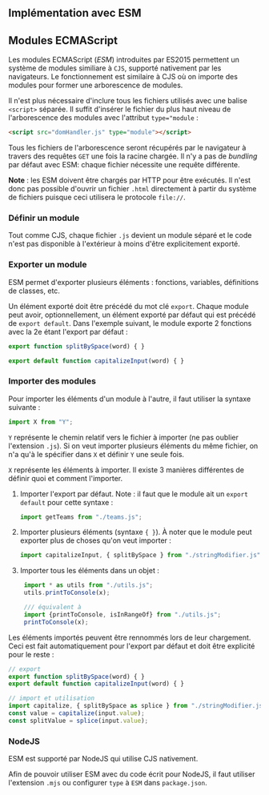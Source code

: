 ## Implémentation avec ESM

## Modules ECMAScript

Les modules ECMAScript (_ESM_) introduites par ES2015 permettent un système de modules similiare à `CJS`, supporté nativement par les navigateurs. Le fonctionnement est similaire à CJS où on importe des modules pour former une arborescence de modules.

Il n'est plus nécessaire d'inclure tous les fichiers utilisés avec une balise `<script>` séparée. Il suffit d'insérer le fichier du plus haut niveau de l'arborescence des modules avec l'attribut `type="module` :

```html
<script src="domHandler.js" type="module"></script>
```

Tous les fichiers de l'arborescence seront récupérés par le navigateur à travers des requêtes `GET` une fois la racine chargée. Il n'y a pas de _bundling_ par défaut avec ESM: chaque fichier nécessite une requête différente.

**Note** : les ESM doivent être chargés par HTTP pour être exécutés. Il n'est donc pas possible d'ouvrir un fichier `.html` directement à partir du système de fichiers puisque ceci utilisera le protocole `file://`.

### Définir un module

Tout comme CJS, chaque fichier `.js` devient un module séparé et le code n'est pas disponible à l'extérieur à moins d'être explicitement exporté.

### Exporter un module

ESM permet d'exporter plusieurs éléments : fonctions, variables, définitions de classes, etc.

Un élément exporté doit être précédé du mot clé `export`. Chaque module peut avoir, optionnellement, un élément exporté par défaut qui est précédé de `export default`. Dans l'exemple suivant, le module exporte 2 fonctions avec la 2e étant l'export par défaut :

```js
export function splitBySpace(word) { }

export default function capitalizeInput(word) { }
```

### Importer des modules

Pour importer les éléments d'un module à l'autre, il faut utiliser la syntaxe suivante :
```js
import X from "Y";
``` 

`Y` représente le chemin relatif vers le fichier à importer (ne pas oublier l'extension `.js`). Si on veut importer plusieurs éléments du même fichier, on n'a qu'à le spécifier dans `X` et définir `Y` une seule fois.

`X` représente les éléments à importer. Il existe 3 manières différentes de définir quoi et comment l'importer.

1. Importer l'export par défaut. Note : il faut que le module ait un `export default` pour cette syntaxe :
   ```js
   import getTeams from "./teams.js"; 
   ```
2. Importer plusieurs éléments (syntaxe `{ }`). À noter que le module peut exporter plus de choses qu'on veut importer :
   ```js
   import capitalizeInput, { splitBySpace } from "./stringModifier.js";
   ```
3. Importer tous les éléments dans un objet :
   ```js
    import * as utils from "./utils.js"; 
    utils.printToConsole(x);

    /// équivalent à
    import {printToConsole, isInRangeOf} from "./utils.js";
    printToConsole(x);
   ```

Les éléments importés peuvent être rennommés lors de leur chargement. Ceci est fait automatiquement pour l'export par défaut et doit être explicité pour le reste :
```js
// export
export function splitBySpace(word) { }
export default function capitalizeInput(word) { }

// import et utilisation
import capitalize, { splitBySpace as splice } from "./stringModifier.js";
const value = capitalize(input.value);
const splitValue = splice(input.value);

```

### NodeJS

ESM est supporté par NodeJS qui utilise CJS nativement. 

Afin de pouvoir utiliser ESM avec du code écrit pour NodeJS, il faut utiliser l'extension `.mjs` ou configurer `type` à `ESM` dans `package.json`.